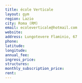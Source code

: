 ```yaml
---
title: école Verticale
layout: gym
region: Lazio
city: Roma (RM)
email: ecoleverticale@hotmail.com
website: 
address: Lungotevere Flaminio, 67
phone: 
latitude: 
longitude: 
annual_fee: 
ingress_price: 
structures: 
monthly_subscription_price: 
rent: 
---
```


